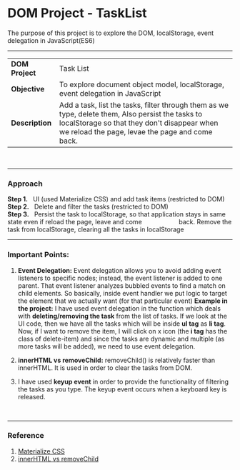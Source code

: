 # DOM Project - TaskList
The purpose of this project is to explore the DOM, localStorage, event delegation in JavaScript(ES6)

<hr>

<table>
        <tr>
            <td>
                   <strong> DOM Project</strong> 
            </td>
            <td>
                    Task List
            </td>
        </tr>
        <tr>
                <td>
                  <strong>Objective</strong>
                  </td>
                    <td>
                            To explore document object model, localStorage, event delegation in JavaScript
                    </td>
        </tr>
        <tr>
                <td> <strong>Description</strong>   
                </td>
                <td>Add a task, list the tasks, filter through them as we type, delete them,  Also persist the tasks to localStorage so that they don't disappear when we reload the page, levae the page and come back.
     </td>
            </tr>
    </table>
<br>
<hr>

### Approach

<strong>Step 1.</strong> &nbsp; UI (used Materialize CSS) and add task items (restricted to DOM)<br>
<strong>Step 2.</strong> &nbsp; Delete and filter the tasks (restricted to DOM)<br>
<strong>Step 3.</strong> &nbsp; Persist the task to localStorage, so that application stays in same state even if reload the page, leave and come &nbsp; &nbsp; &nbsp; &nbsp; &nbsp; &nbsp; &nbsp; &nbsp; &nbsp; &nbsp; back. Remove the task from localStorage, clearing all the tasks in localStorage

<hr>

### Important Points:

1. <strong>Event Delegation:</strong> Event delegation allows you to avoid adding event listeners to specific nodes; instead, the event listener is added to one parent. That event listener analyzes bubbled events to find a match on child elements. So basically, inside event handler we put logic to target the element that we actually want (for that particular event) 
  <strong>Example in the project:</strong> I have used event delegation in the function which deals with <strong>deleting/removing the task</strong> from the list of tasks.
  If we look at the UI code, then we have all the tasks which will be inside <strong>ul tag</strong> as <strong>li tag</strong>. Now, if I want to remove the item, I will click on x icon (the <strong>i tag</strong> has the class of delete-item) and since the tasks are dynamic and multiple (as more tasks will be added), we need to use event delegation.
  
2. <strong>innerHTML vs removeChild:</strong>
  removeChild() is relatively faster than innerHTML. It is used in order to clear the tasks from DOM.
  
3. I have used <strong>keyup event</strong> in order to provide the functionality of filtering the tasks as you type. The keyup event occurs when a keyboard key is released.

<br>
<hr>

### Reference

1. <a href="http://materializecss.com/">Materialize CSS </a>
2. <a href="https://jsperf.com/innerhtml-vs-removechild">innerHTML vs removeChild</a>
